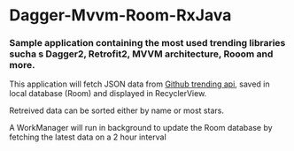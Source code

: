 # Dagger-Mvvm-Room-RxJava

### Sample application containing the most used trending libraries sucha s Dagger2, Retrofit2, MVVM architecture, Rooom and more.

This application will fetch JSON data from [Github trending api](https://github-trending-api.now.sh/repositories), saved in local database (Room) and displayed in RecyclerView.

Retreived data can be sorted either by name or most stars.

A WorkManager will run in background to update the Room database by fetching the latest data on a 2 hour interval

